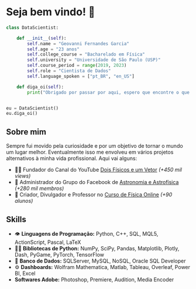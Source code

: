 # Seja bem vindo! 👋

```python
class DataScientist:

    def __init__(self):
        self.name = "Geovanni Fernandes Garcia"
        self.age = "23 anos"
        self.college_course = "Bacharelado em Física"
        self.university = "Universidade de São Paulo (USP)"
        self.course_period = range(2019, 2023)
        self.role = "Cientista de Dados"
        self.language_spoken = ["pt_BR", "en_US"]

    def diga_oi(self):
        print("Obrigado por passar por aqui, espero que encontre o que procura!")


eu = DataScientist()
eu.diga_oi()
```

## Sobre mim
Sempre fui movido pela curiosidade e por um objetivo de tornar o mundo um lugar melhor. Eventualmente isso me envolveu em vários projetos alternativos à minha vida profissional. Aqui vai alguns:
- 👨‍💻 Fundador do Canal do YouTube [Dois Físicos e um Vetor](https://www.youtube.com/@doisfisicos) *(+450 mil views)*
- 👥 Administrador do Grupo do Facebook de [Astronomia e Astrofísica](https://www.facebook.com/groups/181112585774626) *(+280 mil membros)*
- 🧭 Criador, Divulgador e Professor no [Curso de Física Online](https://bagy.bio/fisica) *(+90 alunos)*

## Skills
- 👁️ **Linguagens de Programação:** Python, C++, SQL, MQL5, ActionScript, Pascal, LaTeX
- 👨‍💻 **Bibliotecas de Python:** NumPy, SciPy, Pandas, Matplotlib, Plotly, Dash, PyGame, PyTorch, TensorFlow
- 💽 **Banco de Dados:** SQLServer, MySQL, NoSQL, Oracle SQL Developer
- ⚙️ **Dashboards:** Wolfram Mathematica, Matlab, Tableau, Overleaf, Power BI, Excel
- **Softwares Adobe:** Photoshop, Premiere, Audition, Media Encoder

